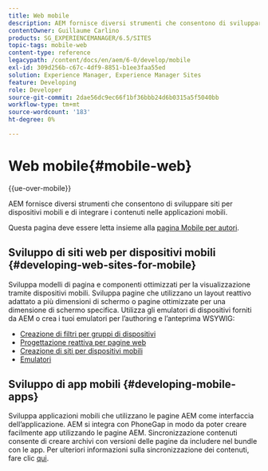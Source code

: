 ```yaml
---
title: Web mobile
description: AEM fornisce diversi strumenti che consentono di sviluppare siti per dispositivi mobili e di integrare i contenuti nelle applicazioni mobili
contentOwner: Guillaume Carlino
products: SG_EXPERIENCEMANAGER/6.5/SITES
topic-tags: mobile-web
content-type: reference
legacypath: /content/docs/en/aem/6-0/develop/mobile
exl-id: 309d256b-c67c-4df9-8851-b1ee3faa55ed
solution: Experience Manager, Experience Manager Sites
feature: Developing
role: Developer
source-git-commit: 2dae56dc9ec66f1bf36bbb24d6b0315a5f5040bb
workflow-type: tm+mt
source-wordcount: '183'
ht-degree: 0%

---
```


# Web mobile{#mobile-web}

{{ue-over-mobile}}

AEM fornisce diversi strumenti che consentono di sviluppare siti per dispositivi mobili e di integrare i contenuti nelle applicazioni mobili.

Questa pagina deve essere letta insieme alla [pagina Mobile per autori](/help/sites-authoring/mobile.md).

## Sviluppo di siti web per dispositivi mobili {#developing-web-sites-for-mobile}

Sviluppa modelli di pagina e componenti ottimizzati per la visualizzazione tramite dispositivi mobili. Sviluppa pagine che utilizzano un layout reattivo adattato a più dimensioni di schermo o pagine ottimizzate per una dimensione di schermo specifica. Utilizza gli emulatori di dispositivi forniti da AEM o crea i tuoi emulatori per l’authoring e l’anteprima WSYWIG:

* [Creazione di filtri per gruppi di dispositivi](/help/sites-developing/groupfilters.md)
* [Progettazione reattiva per pagine web](/help/sites-developing/responsive.md)
* [Creazione di siti per dispositivi mobili](/help/sites-developing/mobile.md)
* [Emulatori](/help/sites-developing/emulators.md)

## Sviluppo di app mobili {#developing-mobile-apps}

Sviluppa applicazioni mobili che utilizzano le pagine AEM come interfaccia dell’applicazione. AEM si integra con PhoneGap in modo da poter creare facilmente app utilizzando le pagine AEM. Sincronizzazione contenuti consente di creare archivi con versioni delle pagine da includere nel bundle con le app. Per ulteriori informazioni sulla sincronizzazione dei contenuti, fare clic [qui](/help/mobile/phonegap-contentsync.md).
